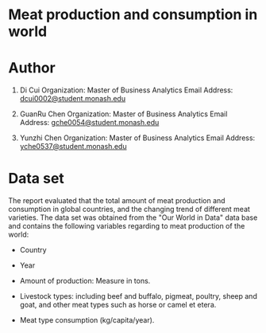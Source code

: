 # Meat production and consumption in world

# Author

1. Di Cui
   Organization: Master of Business Analytics
   Email Address: dcui0002@student.monash.edu

2. GuanRu Chen
   Organization: Master of Business Analytics
   Email Address: gche0054@student.monash.edu
3. Yunzhi Chen
   Organization: Master of Business Analytics
   Email Address: yche0537@student.monash.edu

# Data set

The report evaluated that the total amount of meat production and consumption in global countries, and the changing trend of different meat varieties. The data set was obtained from the "Our World in Data" data base and contains the following variables regarding to meat production of the world:

* Country

* Year

* Amount of production: Measure in tons.

* Livestock types: including beef and buffalo, pigmeat, poultry, sheep and goat,  and other meat types such as horse or camel et etera.

* Meat type consumption (kg/capita/year).
